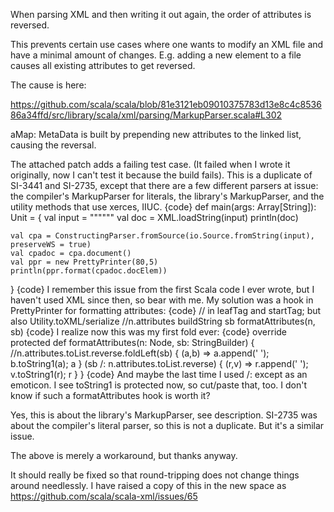 When parsing XML and then writing it out again, the order of attributes is reversed.

This prevents certain use cases where one wants to modify an XML file and have a minimal amount of changes. E.g. adding a new element to a file causes all existing attributes to get reversed.

The cause is here:

https://github.com/scala/scala/blob/81e3121eb09010375783d13e8c4c853686a34ffd/src/library/scala/xml/parsing/MarkupParser.scala#L302

aMap: MetaData is built by prepending new attributes to the linked list, causing the reversal.

The attached patch adds a failing test case. (It failed when I wrote it originally, now I can't test it because the build fails).
This is a duplicate of SI-3441 and SI-2735, except that there are a few different parsers at issue: the compiler's MarkupParser for literals, the library's MarkupParser, and the utility methods that use xerces, IIUC.
{code}
  def main(args: Array[String]): Unit = {
    val input = """<elem one="test" two="test2" three="test3"></elem>"""
    val doc = XML.loadString(input)
    println(doc)
    
    val cpa = ConstructingParser.fromSource(io.Source.fromString(input), preserveWS = true)
    val cpadoc = cpa.document()
    val ppr = new PrettyPrinter(80,5)
    println(ppr.format(cpadoc.docElem))
  }
{code}
I remember this issue from the first Scala code I ever wrote, but I haven't used XML since then, so bear with me.  My solution was a hook in PrettyPrinter for formatting attributes:
{code}
      // in leafTag and startTag; but also Utility.toXML/serialize
      //n.attributes buildString sb
      formatAttributes(n, sb)
{code}
I realize now this was my first fold ever:
{code}
  override protected def formatAttributes(n: Node, sb: StringBuilder) {
    //n.attributes.toList.reverse.foldLeft(sb) { (a,b) => a.append(' '); b.toString1(a); a }
    (sb /: n.attributes.toList.reverse) { (r,v) => r.append(' '); v.toString1(r); r }
  }
{code}
And maybe the last time I used /: except as an emoticon.  I see toString1 is protected now, so cut/paste that, too.  I don't know if such a formatAttributes hook is worth it?

Yes, this is about the library's MarkupParser, see description. SI-2735 was about the compiler's literal parser, so this is not a duplicate. But it's a similar issue.

The above is merely a workaround, but thanks anyway.

It should really be fixed so that round-tripping does not change things around needlessly.
I have raised a copy of this in the new space as https://github.com/scala/scala-xml/issues/65
